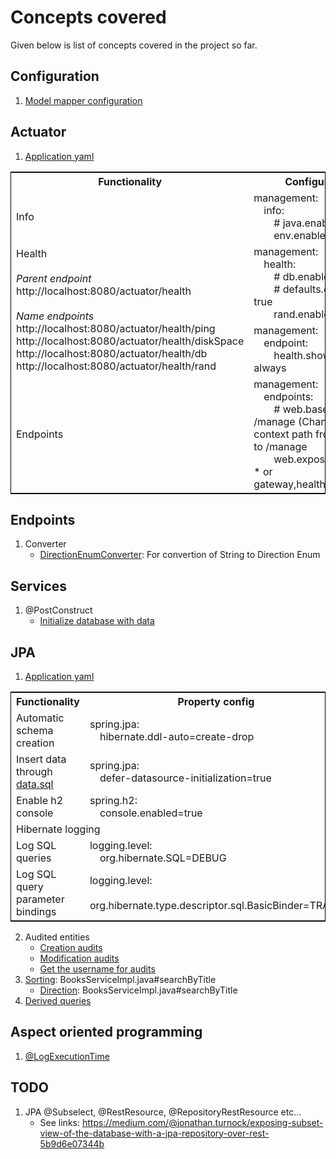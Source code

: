 # Concepts covered
Given below is list of concepts covered in the project so far.

## Configuration
1. [Model mapper configuration](src/main/java/venkat/springboot/simple/jpademo/config/AppConfig.java)

## Actuator
1. [Application yaml](src/main/resources/application.yaml)

<table style="border: 1px solid black;">
    <tr>
        <th>Functionality</th>
        <th>Configuration</th>
    </tr>
    <tr>
        <td>Info</td>
        <td>management:<br />&emsp;info:<br />&emsp;&emsp;# java.enabled: true<br />&emsp;&emsp;env.enabled: true</td>
    </tr>
    <tr>
        <td rowspan="2">
            Health <br />
            <br />
            <i>Parent endpoint</i> <br />
            http://localhost:8080/actuator/health <br />
            <br />
            <i>Name endpoints</i> <br />
            http://localhost:8080/actuator/health/ping <br />
            http://localhost:8080/actuator/health/diskSpace <br />
            http://localhost:8080/actuator/health/db <br />
            http://localhost:8080/actuator/health/rand
        </td>
        <td>management:<br />&emsp;health:<br />&emsp;&emsp;# db.enabled: true<br />&emsp;&emsp;# defaults.enabled: true<br />&emsp;&emsp;rand.enabled: true</td>
    </tr>
    <tr>
        <td>management:<br />&emsp;endpoint:<br />&emsp;&emsp;health.show-details: always</td>
    </tr>
    <tr>
        <td>Endpoints</td>
        <td>management:<br />&emsp;endpoints:<br />&emsp;&emsp;# web.base-path: /manage (Changes the context path from /actuator to /manage<br />&emsp;&emsp;web.exposure.include: * or gateway,health,info,metrics</td>
    </tr>
</table>

## Endpoints
1. Converter
    * [DirectionEnumConverter](src/main/java/venkat/springboot/simple/jpademo/common/endpoints/converters/DirectionEnumConverter.java): For convertion of String to Direction Enum

## Services
1. @PostConstruct
     * [Initialize database with data](src/main/java/venkat/springboot/simple/jpademo/book/services/BooksServiceImpl.java)

## JPA
1. [Application yaml](src/main/resources/application.yaml)

<table style="border: 1px solid black;">
    <tr>
        <th>Functionality</th>
        <th>Property config</th>
    </tr>
    <tr>
        <td>Automatic schema creation</td>
        <td>spring.jpa:<br />&emsp;hibernate.ddl-auto=create-drop</td>
    </tr>
    <tr>
        <td>Insert data through <a href="src/main/resources/data.sql">data.sql</a></td>
        <td>spring.jpa:<br />&emsp;defer-datasource-initialization=true</td>
    </tr>
    <tr>
        <td>Enable h2 console</td>
        <td>spring.h2:<br />&emsp;console.enabled=true</td>
    </tr>
    <tr>
        <td colspan="2">Hibernate logging</td>
    </tr>
    <tr>
        <td>Log SQL queries</td>
        <td>logging.level:<br />&emsp;org.hibernate.SQL=DEBUG</td>
    </tr>
    <tr>
        <td>Log SQL query parameter bindings</td>
        <td>logging.level:<br />&emsp;org.hibernate.type.descriptor.sql.BasicBinder=TRACE</td>
    </tr>
</table>

2. Audited entities
     * [Creation audits](src/main/java/venkat/springboot/simple/jpademo/common/entity/base/AuditedEntity.java)
     * [Modification audits](src/main/java/venkat/springboot/simple/jpademo/common/entity/base/AuditedModifiableEntity.java)
     * [Get the username for audits](src/main/java/venkat/springboot/simple/jpademo/common/entity/audit/AppAuditorAwareImpl.java)
3. [Sorting](src/main/java/venkat/springboot/simple/jpademo/book/services/BooksServiceImpl.java#searchByTitle): BooksServiceImpl.java#searchByTitle
     * [Direction](src/main/java/venkat/springboot/simple/jpademo/book/services/BooksServiceImpl.java#searchByTitle): BooksServiceImpl.java#searchByTitle
4. [Derived queries](src/main/java/venkat/springboot/simple/jpademo/book/repos/BooksRepository.java)

## Aspect oriented programming
1. [@LogExecutionTime](../common/src/main/java/venkat/common/logging/aop/LogExecutionTime.java)

## TODO
1. JPA @Subselect, @RestResource, @RepositoryRestResource etc…
     * See links: https://medium.com/@jonathan.turnock/exposing-subset-view-of-the-database-with-a-jpa-repository-over-rest-5b9d6e07344b
